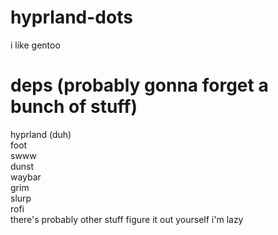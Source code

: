 # hyprland-dots
i like gentoo


# deps (probably gonna forget a bunch of stuff)
hyprland (duh)\
foot\
swww\
dunst\
waybar\
grim\
slurp\
rofi\
there's probably other stuff figure it out yourself i'm lazy
